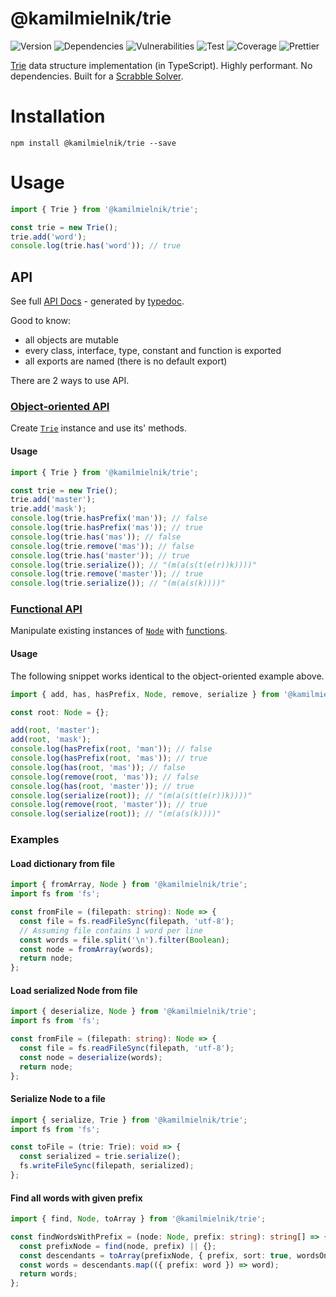 # @kamilmielnik/trie

![Version](https://img.shields.io/github/package-json/v/kamilmielnik/trie)
![Dependencies](https://img.shields.io/david/kamilmielnik/trie)
![Vulnerabilities](https://img.shields.io/snyk/vulnerabilities/github/kamilmielnik/trie)
![Test](https://github.com/kamilmielnik/trie/workflows/Test/badge.svg)
![Coverage](https://img.shields.io/badge/coverage-100%25-brightgreen.svg)
![Prettier](https://github.com/kamilmielnik/fuck-npm/workflows/Prettier/badge.svg)

[Trie](https://en.wikipedia.org/wiki/Trie) data structure implementation (in TypeScript).
Highly performant. No dependencies. Built for a [Scrabble Solver](https://github.com/kamilmielnik/scrabble-solver).

# Installation

```Shell
npm install @kamilmielnik/trie --save
```

# Usage

```ts
import { Trie } from '@kamilmielnik/trie';

const trie = new Trie();
trie.add('word');
console.log(trie.has('word')); // true
```

## API

See full [API Docs](docs/README.md) - generated by [typedoc](http://typedoc.org/).

Good to know:

- all objects are mutable
- every class, interface, type, constant and function is exported
- all exports are named (there is no default export)

There are 2 ways to use API.

### [Object-oriented API](docs/README.md#classes)

Create [`Trie`](docs/classes/trie.md) instance and use its' methods.

#### Usage

```ts
import { Trie } from '@kamilmielnik/trie';

const trie = new Trie();
trie.add('master');
trie.add('mask');
console.log(trie.hasPrefix('man')); // false
console.log(trie.hasPrefix('mas')); // true
console.log(trie.has('mas')); // false
console.log(trie.remove('mas')); // false
console.log(trie.has('master')); // true
console.log(trie.serialize()); // "(m(a(s(t(e(r))k))))"
console.log(trie.remove('master')); // true
console.log(trie.serialize()); // "(m(a(s(k))))"
```

### [Functional API](docs/README.md#functions)

Manipulate existing instances of [`Node`](docs/interfaces/node.md) with [functions](docs/README.md#functions).

#### Usage

The following snippet works identical to the object-oriented example above.

```ts
import { add, has, hasPrefix, Node, remove, serialize } from '@kamilmielnik/trie';

const root: Node = {};

add(root, 'master');
add(root, 'mask');
console.log(hasPrefix(root, 'man')); // false
console.log(hasPrefix(root, 'mas')); // true
console.log(has(root, 'mas')); // false
console.log(remove(root, 'mas')); // false
console.log(has(root, 'master')); // true
console.log(serialize(root)); // "(m(a(s(t(e(r))k))))"
console.log(remove(root, 'master')); // true
console.log(serialize(root)); // "(m(a(s(k))))"
```

### Examples

#### Load dictionary from file

```ts
import { fromArray, Node } from '@kamilmielnik/trie';
import fs from 'fs';

const fromFile = (filepath: string): Node => {
  const file = fs.readFileSync(filepath, 'utf-8');
  // Assuming file contains 1 word per line
  const words = file.split('\n').filter(Boolean);
  const node = fromArray(words);
  return node;
};
```

#### Load serialized Node from file

```ts
import { deserialize, Node } from '@kamilmielnik/trie';
import fs from 'fs';

const fromFile = (filepath: string): Node => {
  const file = fs.readFileSync(filepath, 'utf-8');
  const node = deserialize(words);
  return node;
};
```

#### Serialize Node to a file

```ts
import { serialize, Trie } from '@kamilmielnik/trie';
import fs from 'fs';

const toFile = (trie: Trie): void => {
  const serialized = trie.serialize();
  fs.writeFileSync(filepath, serialized);
};
```

#### Find all words with given prefix

```ts
import { find, Node, toArray } from '@kamilmielnik/trie';

const findWordsWithPrefix = (node: Node, prefix: string): string[] => {
  const prefixNode = find(node, prefix) || {};
  const descendants = toArray(prefixNode, { prefix, sort: true, wordsOnly: true });
  const words = descendants.map(({ prefix: word }) => word);
  return words;
};
```
